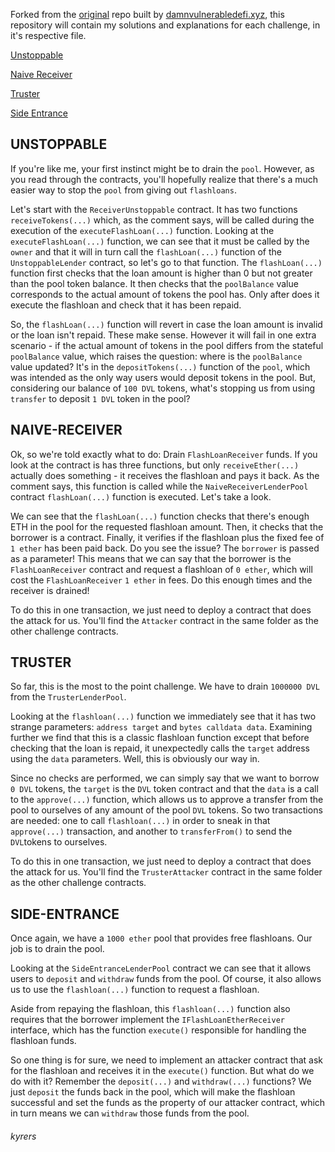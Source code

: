 Forked from the [original](https://github.com/tinchoabbate/damn-vulnerable-defi) repo built by [damnvulnerabledefi.xyz](https://damnvulnerabledefi.xyz), this repository will contain my solutions and explanations for each challenge, in it's respective file.

[Unstoppable](#unstopabble)

[Naive Receiver](#naive-receiver)

[Truster](#truster)

[Side Entrance](#side-entrance)

## UNSTOPPABLE

If you're like me, your first instinct might be to drain the `pool`. 
However, as you read through the contracts, you'll hopefully realize that there's a much easier way to stop the `pool` from giving out `flashloans`.

Let's start with the `ReceiverUnstoppable` contract. It has two functions `receiveTokens(...)` which, as the comment says, will be called during the execution of the `executeFlashLoan(...)` function. Looking at the `executeFlashLoan(...)` function, we can see that it must be called by the `owner` and that it will in turn call the `flashLoan(...)` function of the `UnstoppableLender` contract, so let's go to that function.
The `flashLoan(...)` function first checks that the loan amount is higher than 0 but not greater than the pool token balance. It then checks that the `poolBalance` value corresponds to the actual amount of tokens the pool has. Only after does it execute the flashloan and check that it has been repaid.

So, the `flashLoan(...)` function will revert in case the loan amount is invalid or the loan isn't repaid. These make sense. 
However it will fail in one extra scenario - if the actual amount of tokens in the pool differs from the stateful `poolBalance` value, which raises the question: where is the `poolBalance` value updated? 
It's in the `depositTokens(...)` function of the `pool`, which  was intended as the only way users would deposit tokens in the pool. But, considering our balance of `100 DVL` tokens, what's stopping us from using `transfer` to deposit `1 DVL` token in the pool? 

## NAIVE-RECEIVER

Ok, so we're told exactly what to do: Drain `FlashLoanReceiver` funds.
If you look at the contract is has three functions, but only `receiveEther(...)` actually does something - it receives the flashloan and pays it back. As the comment says, this function is called while the `NaiveReceiverLenderPool` contract `flashLoan(...)` function is executed. Let's take a look.

We can see that the `flashLoan(...)` function checks that there's enough ETH in the pool for the requested flashloan amount. Then, it checks that the borrower is a contract. Finally, it verifies if the flashloan plus the fixed fee of `1 ether` has been paid back.
Do you see the issue? The `borrower` is passed as a parameter! This means that we can say that the borrower is the `FlashLoanReceiver` contract and request a flashloan of `0 ether`, which will cost the `FlashLoanReceiver` `1 ether` in fees. Do this enough times and the receiver is drained!

To do this in one transaction, we just need to deploy a contract that does the attack for us. You'll find the `Attacker` contract in the same folder as the other challenge contracts.

## TRUSTER

So far, this is the most to the point challenge. We have to drain `1000000 DVL` from the `TrusterLenderPool`. 

Looking at the `flashloan(...)` function we immediately see that it has two strange parameters: `address target` and `bytes calldata data`. Examining further we find that this is a classic flashloan function except that before checking that the loan is repaid, it unexpectedly calls the `target` address using the `data` parameters. Well, this is obviously our way in. 

Since no checks are performed, we can simply say that we want to borrow `0 DVL` tokens, the `target` is the `DVL` token contract and that the `data` is a call to the `approve(...)` function, which allows us to approve a transfer from the pool to ourselves of any amount of the pool `DVL` tokens.
So two transactions are needed: one to call `flashloan(...)` in order to sneak in that `approve(...)` transaction, and another to `transferFrom()` to send the `DVL`tokens to ourselves.

To do this in one transaction, we just need to deploy a contract that does the attack for us. You'll find the `TrusterAttacker` contract in the same folder as the other challenge contracts.

## SIDE-ENTRANCE

Once again, we have a `1000 ether` pool that provides free flashloans. Our job is to drain the pool.

Looking at the `SideEntranceLenderPool` contract we can see that it allows users to `deposit` and `withdraw` funds from the pool. Of course, it also allows us to use the `flashloan(...)` function to request a flashloan.

Aside from repaying the flashloan, this `flashloan(...)` function also requires that the borrower implement the `IFlashLoanEtherReceiver` interface, which has the function `execute()` responsible for handling the flashloan funds.

So one thing is for sure, we need to implement an attacker contract that ask for the flashloan and receives it in the `execute()` function. But what do we do with it? Remember the `deposit(...)` and `withdraw(...)` functions? We just `deposit` the funds back in the pool, which will make the flashloan successful and set the funds as the property of our attacker contract, which in turn means we can `withdraw` those funds from the pool.


###### kyrers
